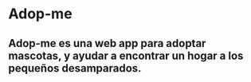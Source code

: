 # Adop-me


## Adop-me es una web app para adoptar mascotas, y ayudar a encontrar un hogar a los pequeños desamparados. 

## 
